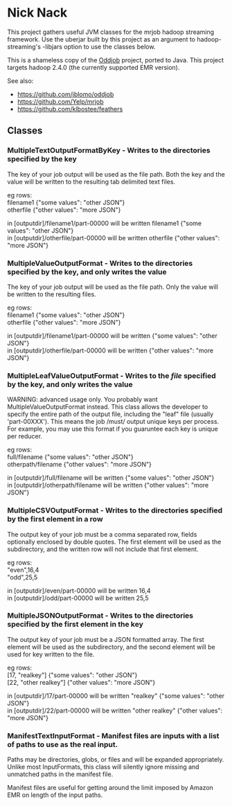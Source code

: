 # Nick Nack

This project gathers useful JVM classes for the mrjob hadoop streaming
framework.  Use the uberjar built by this project as an argument to
hadoop-streaming's -libjars option to use the classes below.

This is a shameless copy of the [Oddjob](https://github.com/jblomo/oddjob) project, ported to Java.  This
project targets hadoop 2.4.0 (the currently supported EMR  version).

See also:

* https://github.com/jblomo/oddjob
* https://github.com/Yelp/mrjob  
* https://github.com/klbostee/feathers  

## Classes

### MultipleTextOutputFormatByKey - Writes to the directories specified by the key
The key of your job output will be used as the file path.  Both the key and the
value will be written to the resulting tab delimited text files.

eg rows:  
filename1	{"some values": "other JSON"}  
otherfile	{"other values": "more JSON"}  

in [outputdir]/filename1/part-00000 will be written filename1	{"some values": "other JSON"}  
in [outputdir]/otherfile/part-00000 will be written otherfile	{"other values": "more JSON"}  

### MultipleValueOutputFormat - Writes to the directories specified by the key, and only writes the value
The key of your job output will be used as the file path.  Only the value will
be written to the resulting files.

eg rows:  
filename1	{"some values": "other JSON"}  
otherfile	{"other values": "more JSON"}  

in [outputdir]/filename1/part-00000 will be written {"some values": "other JSON"}  
in [outputdir]/otherfile/part-00000 will be written {"other values": "more JSON"}  

### MultipleLeafValueOutputFormat - Writes to the *file* specified by the key, and only writes the value
WARNING: advanced usage only. You probably want MultipleValueOutputFormat
instead.  This class allows the developer to specify the entire path of the
output file, including the "leaf" file (usually 'part-00XXX'). This means the
job /must/ output unique keys per process.  For example, you may use this format
if you guaruntee each key is unique per reducer.

eg rows:  
full/filename	{"some values": "other JSON"}  
otherpath/filename	{"other values": "more JSON"}  

in [outputdir]/full/filename will be written {"some values": "other JSON"}  
in [outputdir]/otherpath/filename will be written {"other values": "more JSON"}  

### MultipleCSVOutputFormat - Writes to the directories specified by the first element in a row
The output key of your job must be a comma separated row, fields optionally
enclosed by double quotes.  The first element will be used as the subdirectory,
and the written row will not include that first element.

eg rows:  
"even",16,4  
"odd",25,5  

in [outputdir]/even/part-00000 will be written 16,4  
in [outputdir]/odd/part-00000 will be written 25,5  

### MultipleJSONOutputFormat - Writes to the directories specified by the first element in the key
The output key of your job must be a JSON formatted array.  The first element
will be used as the subdirectory, and the second element will be used for key
written to the file.

eg rows:  
[17, "realkey"]	{"some values": "other JSON"}  
[22, "other realkey"]	{"other values": "more JSON"}  

in [outputdir]/17/part-00000 will be written "realkey"	{"some values": "other JSON"}  
in [outputdir]/22/part-00000 will be written "other realkey"	{"other values": "more JSON"}  

### ManifestTextInputFormat - Manifest files are inputs with a list of paths to use as the real input.
Paths may be directories, globs, or files and will be expanded appropriately.
Unlike most InputFormats, this class will silently ignore missing and unmatched
paths in the manifest file.

Manifest files are useful for getting around the limit imposed by Amazon EMR on
length of the input paths.


